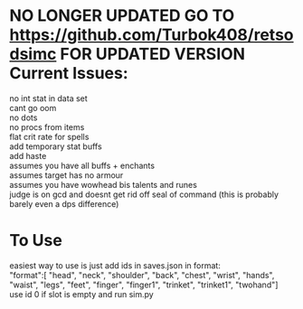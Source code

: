 # NO LONGER UPDATED GO TO https://github.com/Turbok408/retsodsimc FOR UPDATED VERSION Current Issues:
no int stat in data set \
cant go oom\
no dots\
no procs from items\
flat crit rate for spells\
add temporary stat buffs\
add haste\
assumes you have all buffs + enchants\
assumes target has no armour\
assumes you have wowhead bis talents and runes\
judge is on gcd and doesnt get rid off seal of command (this is probably barely even a dps difference)

# To Use
easiest way to use is just add ids in saves.json in format:\
"format":[
    "head", "neck", "shoulder", "back", "chest", "wrist", "hands", "waist", "legs", "feet", "finger", "finger1", "trinket", "trinket1", "twohand"]\
use id 0 if slot is empty and run sim.py 
